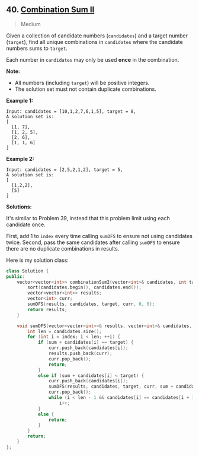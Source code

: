 ## 40. [Combination Sum II](https://leetcode.com/problems/combination-sum-ii/)

> Medium

Given a collection of candidate numbers (`candidates`) and a target number (`target`), find all unique combinations in `candidates` where the candidate numbers sums to `target`.

Each number in `candidates` may only be used **once** in the combination.

**Note:**

- All numbers (including `target`) will be positive integers.
- The solution set must not contain duplicate combinations.

**Example 1:**

```
Input: candidates = [10,1,2,7,6,1,5], target = 8,
A solution set is:
[
  [1, 7],
  [1, 2, 5],
  [2, 6],
  [1, 1, 6]
]
```

**Example 2:**

```
Input: candidates = [2,5,2,1,2], target = 5,
A solution set is:
[
  [1,2,2],
  [5]
]
```



**Solutions:**

It's similar to Problem 39, instead that this problem limit using each candidate once.

First, add 1 to `index` every time calling `sumDFS` to ensure not using candidates twice. Second, pass the same candidates after calling `sumDFS` to ensure there are no duplicate combinations in results.

Here is my solution class:

```c++
class Solution {
public:
	vector<vector<int>> combinationSum2(vector<int>& candidates, int target) {
		sort(candidates.begin(), candidates.end());
		vector<vector<int>> results;
		vector<int> curr;
		sumDFS(results, candidates, target, curr, 0, 0);
		return results;
	}

	void sumDFS(vector<vector<int>>& results, vector<int>& candidates, const int& target, vector<int>& curr, int sum, int index) {
		int len = candidates.size();
		for (int i = index; i < len; ++i) {
			if (sum + candidates[i] == target) {
				curr.push_back(candidates[i]);
				results.push_back(curr);
				curr.pop_back();
				return;
			}
			else if (sum + candidates[i] < target) {
				curr.push_back(candidates[i]);
				sumDFS(results, candidates, target, curr, sum + candidates[i], i + 1);
				curr.pop_back();
				while (i < len - 1 && candidates[i] == candidates[i + 1])
					i++;
			}
			else {
				return;
			}
		}
		return;
	}
};
```

